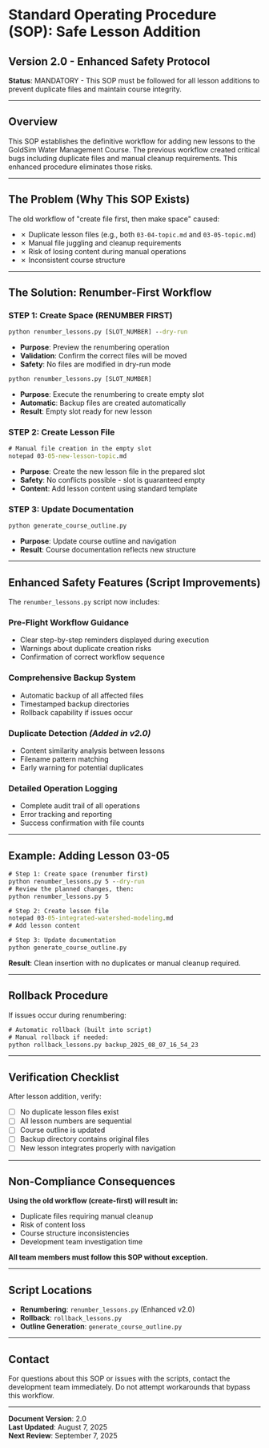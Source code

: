 # Standard Operating Procedure (SOP): Safe Lesson Addition
## Version 2.0 - Enhanced Safety Protocol

**Status**: MANDATORY - This SOP must be followed for all lesson additions to prevent duplicate files and maintain course integrity.

---

## **Overview**

This SOP establishes the definitive workflow for adding new lessons to the GoldSim Water Management Course. The previous workflow created critical bugs including duplicate files and manual cleanup requirements. This enhanced procedure eliminates those risks.

---

## **The Problem (Why This SOP Exists)**

The old workflow of "create file first, then make space" caused:
- ✗ Duplicate lesson files (e.g., both `03-04-topic.md` and `03-05-topic.md`)  
- ✗ Manual file juggling and cleanup requirements
- ✗ Risk of losing content during manual operations
- ✗ Inconsistent course structure

---

## **The Solution: Renumber-First Workflow**

### **STEP 1: Create Space (RENUMBER FIRST)**
```cmd
python renumber_lessons.py [SLOT_NUMBER] --dry-run
```
- **Purpose**: Preview the renumbering operation
- **Validation**: Confirm the correct files will be moved
- **Safety**: No files are modified in dry-run mode

```cmd
python renumber_lessons.py [SLOT_NUMBER]
```
- **Purpose**: Execute the renumbering to create empty slot
- **Automatic**: Backup files are created automatically
- **Result**: Empty slot ready for new lesson

### **STEP 2: Create Lesson File**
```cmd
# Manual file creation in the empty slot
notepad 03-05-new-lesson-topic.md
```
- **Purpose**: Create the new lesson file in the prepared slot
- **Safety**: No conflicts possible - slot is guaranteed empty
- **Content**: Add lesson content using standard template

### **STEP 3: Update Documentation**  
```cmd
python generate_course_outline.py
```
- **Purpose**: Update course outline and navigation
- **Result**: Course documentation reflects new structure

---

## **Enhanced Safety Features (Script Improvements)**

The `renumber_lessons.py` script now includes:

### **Pre-Flight Workflow Guidance**
- Clear step-by-step reminders displayed during execution
- Warnings about duplicate creation risks
- Confirmation of correct workflow sequence

### **Comprehensive Backup System**
- Automatic backup of all affected files
- Timestamped backup directories  
- Rollback capability if issues occur

### **Duplicate Detection** *(Added in v2.0)*
- Content similarity analysis between lessons
- Filename pattern matching
- Early warning for potential duplicates

### **Detailed Operation Logging**
- Complete audit trail of all operations
- Error tracking and reporting
- Success confirmation with file counts

---

## **Example: Adding Lesson 03-05**

```cmd
# Step 1: Create space (renumber first)
python renumber_lessons.py 5 --dry-run
# Review the planned changes, then:
python renumber_lessons.py 5

# Step 2: Create lesson file  
notepad 03-05-integrated-watershed-modeling.md
# Add lesson content

# Step 3: Update documentation
python generate_course_outline.py
```

**Result**: Clean insertion with no duplicates or manual cleanup required.

---

## **Rollback Procedure**

If issues occur during renumbering:

```cmd
# Automatic rollback (built into script)
# Manual rollback if needed:
python rollback_lessons.py backup_2025_08_07_16_54_23
```

---

## **Verification Checklist**

After lesson addition, verify:
- [ ] No duplicate lesson files exist
- [ ] All lesson numbers are sequential
- [ ] Course outline is updated
- [ ] Backup directory contains original files
- [ ] New lesson integrates properly with navigation

---

## **Non-Compliance Consequences**

**Using the old workflow (create-first) will result in:**
- Duplicate files requiring manual cleanup
- Risk of content loss
- Course structure inconsistencies
- Development team investigation time

**All team members must follow this SOP without exception.**

---

## **Script Locations**

- **Renumbering**: `renumber_lessons.py` (Enhanced v2.0)
- **Rollback**: `rollback_lessons.py`  
- **Outline Generation**: `generate_course_outline.py`

---

## **Contact**

For questions about this SOP or issues with the scripts, contact the development team immediately. Do not attempt workarounds that bypass this workflow.

---

**Document Version**: 2.0  
**Last Updated**: August 7, 2025  
**Next Review**: September 7, 2025
